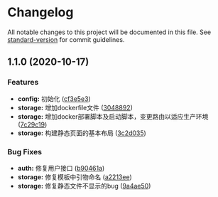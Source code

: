 # Changelog

All notable changes to this project will be documented in this file. See [standard-version](https://github.com/conventional-changelog/standard-version) for commit guidelines.

## 1.1.0 (2020-10-17)


### Features

* **config:** 初始化 ([cf3e5e3](https://github.com/qzhqzh/cripserdx/commit/cf3e5e374111ddb76e4fa6127dd6bd49cd1080a8))
* **storage:** 增加dockerfile文件 ([3048892](https://github.com/qzhqzh/cripserdx/commit/30488924733fbe39956c9cd6263b478bcd75447d))
* **storage:** 增加docker部署脚本及启动脚本，变更路由以适应生产环境 ([7c29c19](https://github.com/qzhqzh/cripserdx/commit/7c29c191abe9becad80734babf32372a6fb5c937))
* **storage:** 构建静态页面的基本布局 ([3c2d035](https://github.com/qzhqzh/cripserdx/commit/3c2d0350bd6378911150e2921d7f72a6d466b1d5))


### Bug Fixes

* **auth:** 修复用户接口 ([b90461a](https://github.com/qzhqzh/cripserdx/commit/b90461a431fd9cb29374598bf0f26e1b6427ae7d))
* **storage:** 修复模板中引物命名 ([a2213ee](https://github.com/qzhqzh/cripserdx/commit/a2213ee03c2ae544a3f6e3b405f9ed9eef7e7c2c))
* **storage:** 修复静态文件不显示的bug ([9a4ae50](https://github.com/qzhqzh/cripserdx/commit/9a4ae50f1d7b6e5486dd3b33e7527840fde36401))
